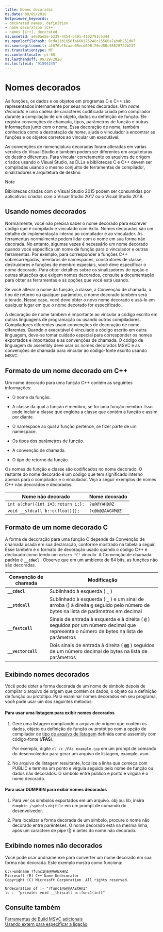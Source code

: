 ```yaml
---
title: Nomes decorados
ms.date: 09/05/2018
helpviewer_keywords:
- decorated names, definition
- name decoration [C++]
- names [C++], decorated
ms.assetid: a4e9ae8e-b239-4454-b401-4102793cb344
ms.openlocfilehash: 0cda21b1650fa660175248c15560a7ab0b251d07
ms.sourcegitcommit: a1676bf6caae05ecd698f26ed80c08828722b237
ms.translationtype: MT
ms.contentlocale: pt-BR
ms.lasthandoff: 09/29/2020
ms.locfileid: "91504245"
---
```

# <a name="decorated-names"></a>Nomes decorados

As funções, os dados e os objetos em programas C e C++ são representados internamente por seus nomes decorados. Um *nome decorado* é uma cadeia de caracteres codificada criada pelo compilador durante a compilação de um objeto, dados ou definição de função. Ele registra convenções de chamada, tipos, parâmetros de função e outras informações junto com o nome. Essa decoração de nome, também conhecida como a destratação de *nome*, ajuda o vinculador a encontrar as funções e os objetos corretos ao vincular um executável.

As convenções de nomenclatura decoradas foram alteradas em várias versões do Visual Studio e também podem ser diferentes em arquiteturas de destino diferentes. Para vincular corretamente os arquivos de origem criados usando o Visual Studio, as DLLs e bibliotecas C e C++ devem ser compiladas usando o mesmo conjunto de ferramentas de compilador, sinalizadores e arquitetura de destino.

> [!NOTE]
> Bibliotecas criadas com o Visual Studio 2015 podem ser consumidas por aplicativos criados com o Visual Studio 2017 ou o Visual Studio 2019.

## <a name="using-decorated-names"></a><a name="Using"></a> Usando nomes decorados

Normalmente, você não precisa saber o nome decorado para escrever código que é compilado e vinculado com êxito. Nomes decorados são um detalhe de implementação interno ao compilador e ao vinculador. As ferramentas normalmente podem lidar com o nome em sua forma não decorada. No entanto, algumas vezes é necessário um nome decorado quando você especifica um nome de função para o vinculador e outras ferramentas. Por exemplo, para corresponder a funções C++ sobrecarregadas, membros de namespaces, construtores de classe, destruidores e funções de membro especiais, você deve especificar o nome decorado. Para obter detalhes sobre os sinalizadores de opção e outras situações que exigem nomes decorados, consulte a documentação para obter as ferramentas e as opções que você está usando.

Se você alterar o nome da função, a classe, a Convenção de chamada, o tipo de retorno ou qualquer parâmetro, o nome decorado também será alterado. Nesse caso, você deve obter o novo nome decorado e usá-lo em qualquer lugar em que o nome decorado for especificado.

A decoração de nome também é importante ao vincular a código escrito em outras linguagens de programação ou usando outros compiladores. Compiladores diferentes usam convenções de decoração de nome diferentes. Quando o executável é vinculado a código escrito em outra linguagem, deve-se tomar cuidado especial para corresponder os nomes exportados e importados e as convenções de chamada. O código de linguagem do assembly deve usar os nomes decorados MSVC e as convenções de chamada para vincular ao código-fonte escrito usando MSVC.

## <a name="format-of-a-c-decorated-name"></a><a name="Format"></a> Formato de um nome decorado em C++

Um nome decorado para uma função C++ contém as seguintes informações:

- O nome da função.

- A classe da qual a função é membro, se for uma função membro. Isso pode incluir a classe que engloba a classe que contém a função e assim por diante.

- O namespace ao qual a função pertence, se fizer parte de um namespace.

- Os tipos dos parâmetros de função.

- A convenção de chamada.

- O tipo de retorno da função.

Os nomes de função e classe são codificados no nome decorado. O restante do nome decorado é um código que tem significado interno apenas para o compilador e o vinculador. Veja a seguir exemplos de nomes C++ não decorados e decorados.

|Nome não decorado|Nome decorado|
|----------------------|--------------------|
|`int a(char){int i=3;return i;};`|`?a@@YAHD@Z`|
|`void __stdcall b::c(float){};`|`?c@b@@AAGXM@Z`|

## <a name="format-of-a-c-decorated-name"></a><a name="FormatC"></a> Formato de um nome decorado C

A forma de decoração para uma função C depende da Convenção de chamada usada em sua declaração, conforme mostrado na tabela a seguir. Esse também é o formato de decoração usado quando o código C++ é declarado como tendo um `extern "C"` vínculo. A Convenção de chamada padrão é **`__cdecl`** . Observe que em um ambiente de 64 bits, as funções não são decoradas.

|Convenção de chamada|Modificação|
|------------------------|----------------|
|**`__cdecl`**|Sublinhado à esquerda ( **`_`** )|
|**`__stdcall`**|Sublinhado à esquerda ( **`_`** ) e um sinal de arroba () à direita **`@`** seguido pelo número de bytes na lista de parâmetros em decimal|
|**`__fastcall`**|Sinais de entrada à esquerda e à direita ( **`@`** ) seguidos por um número decimal que representa o número de bytes na lista de parâmetros|
|**`__vectorcall`**|Dois sinais de entrada à direita ( **`@@`** ) seguidos de um número decimal de bytes na lista de parâmetros|

## <a name="viewing-decorated-names"></a><a name="Viewing"></a> Exibindo nomes decorados

Você pode obter a forma decorada de um nome de símbolo depois de compilar o arquivo de origem que contém os dados, o objeto ou a definição de função ou protótipo. Para examinar nomes decorados em seu programa, você pode usar um dos seguintes métodos:

#### <a name="to-use-a-listing-to-view-decorated-names"></a>Para usar uma listagem para exibir nomes decorados

1. Gere uma listagem compilando o arquivo de origem que contém os dados, objeto ou definição de função ou protótipo com a opção de compilador de [tipo de arquivo de listagem](fa-fa-listing-file.md) definida como assembly com código-fonte (**/FAS**).

   Por exemplo, digite `cl /c /FAs example.cpp` em um prompt de comando do desenvolvedor para gerar um arquivo de listagem, example. asm.

2. No arquivo de listagem resultante, localize a linha que começa com PUBLIC e termina um ponto e vírgula seguido pelo nome de função ou dados não decorados. O símbolo entre público e ponto e vírgula é o nome decorado.

#### <a name="to-use-dumpbin-to-view-decorated-names"></a>Para usar DUMPBIN para exibir nomes decorados

1. Para ver os símbolos exportados em um arquivo. obj ou. lib, insira `dumpbin /symbols` `objfile` em um prompt de comando do desenvolvedor.

2. Para localizar a forma decorada de um símbolo, procure o nome não decorado entre parênteses. O nome decorado está na mesma linha, após um caractere de pipe (&#124;) e antes do nome não decorado.

## <a name="viewing-undecorated-names"></a><a name="Undecorated"></a> Exibindo nomes não decorados

Você pode usar undname.exe para converter um nome decorado em sua forma não decorada. Este exemplo mostra como funciona:

```
C:\>undname ?func1@a@@AAEXH@Z
Microsoft (R) C++ Name Undecorator
Copyright (C) Microsoft Corporation. All rights reserved.

Undecoration of :- "?func1@a@@AAEXH@Z"
is :- "private: void __thiscall a::func1(int)"
```

## <a name="see-also"></a>Consulte também

[Ferramentas de Build MSVC adicionais](c-cpp-build-tools.md)<br/>
[Usando extern para especificar a ligação](../../cpp/extern-cpp.md)
